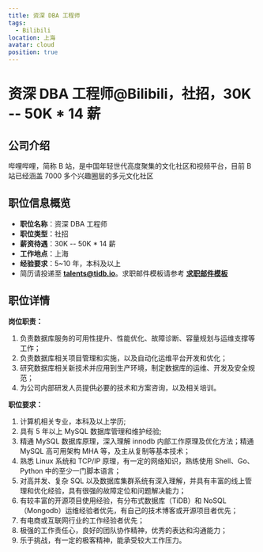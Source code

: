 ```yaml
---
title: 资深 DBA 工程师
tags:
  - Bilibili
location: 上海
avatar: cloud
position: true
---
```


# 资深 DBA 工程师@Bilibili，社招，30K -- 50K \* 14 薪

## 公司介绍

哔哩哔哩，简称 B 站，是中国年轻世代高度聚集的文化社区和视频平台，目前 B 站已经涵盖 7000 多个兴趣圈层的多元文化社区

## 职位信息概览

- **职位名称**：资深 DBA 工程师
- **职位类型**：社招
- **薪资待遇**：30K -- 50K \* 14 薪
- **工作地点**：上海
- **经验要求**：5~10 年，本科及以上
- 简历请投递至 <a mailto="talents@tidb.io">**talents@tidb.io**</a>。求职邮件模板请参考 **[求职邮件模板](https://asktug.com/t/topic/62932)**

## 职位详情

**岗位职责：**

1. 负责数据库服务的可用性提升、性能优化、故障诊断、容量规划与运维支撑等工作；
2. 负责数据库相关项目管理和实施，以及自动化运维平台开发和优化；
3. 研究数据库相关新技术并应用到生产环境，制定数据库的运维、开发及安全规范；
4. 为公司内部研发人员提供必要的技术和方案咨询，以及相关培训。

**职位要求：**

1. 计算机相关专业，本科及以上学历;
2. 具有 5 年以上 MySQL 数据库管理和维护经验;
3. 精通 MySQL 数据库原理，深入理解 innodb 内部工作原理及优化方法；精通 MySQL 高可用架构 MHA 等，及主从复制等基本技术；
4. 熟悉 Linux 系统和 TCP/IP 原理，有一定的网络知识，熟练使用 Shell、Go、Python 中的至少一门脚本语言；
5. 对高并发、复杂 SQL 以及数据库集群系统有深入理解，并具有丰富的线上管理和优化经验，具有很强的故障定位和问题解决能力；
6. 有较丰富的开源项目使用经验，有分布式数据库（TiDB）和 NoSQL（Mongodb）运维经验者优先，有自己的技术博客或开源项目者优先；
7. 有电商或互联网行业的工作经验者优先；
8. 极强的工作责任心，良好的团队协作精神，优秀的表达和沟通能力；
9. 乐于挑战，有一定的极客精神，能承受较大工作压力。
